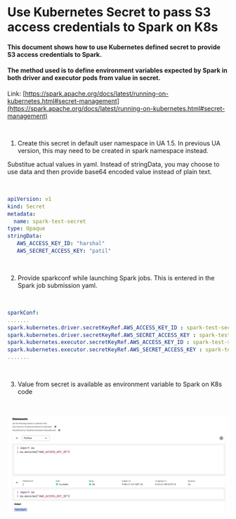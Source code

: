 
# Use Kubernetes Secret to pass S3 access credentials to Spark on K8s
#### This document shows how to use Kubernetes defined secret to provide S3 access credentials to Spark. 
#### The method used is to define environment variables expected by Spark in both driver and executor pods from value in secret. 
Link: [https://spark.apache.org/docs/latest/running-on-kubernetes.html#secret-management](https://spark.apache.org/docs/latest/running-on-kubernetes.html#secret-management) 

<br>

1) Create this secret in default user namespace in UA 1.5. In previous UA version, this may need to be created in spark namespace instead. 

Substitue actual values in yaml. Instead of stringData, you may choose to use data and then provide base64 encoded value instead of plain text. 

<br>

```yaml
apiVersion: v1
kind: Secret
metadata:
  name: spark-test-secret
type: Opaque
stringData:
   AWS_ACCESS_KEY_ID: "harshal"
   AWS_SECRET_ACCESS_KEY: "patil"
```   

<br>

2) Provide sparkconf while launching Spark jobs. This is entered in the Spark job submission yaml.

<br>

```yaml
sparkConf:
....... 
spark.kubernetes.driver.secretKeyRef.AWS_ACCESS_KEY_ID : spark-test-secret:AWS_ACCESS_KEY_ID
spark.kubernetes.driver.secretKeyRef.AWS_SECRET_ACCESS_KEY : spark-test-secret:AWS_SECRET_ACCESS_KEY
spark.kubernetes.executor.secretKeyRef.AWS_ACCESS_KEY_ID : spark-test-secret:AWS_ACCESS_KEY_ID
spark.kubernetes.executor.secretKeyRef.AWS_SECRET_ACCESS_KEY : spark-test-secret:AWS_SECRET_ACCESS_KEY
.......
```   
<br>

3) Value from secret is available as environment variable to Spark on K8s code

<br>

![UA Spark Secret as Env variable](images/Spark_Env_Var_from_Secret.jpg) 

<br>

